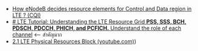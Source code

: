 
- [How eNodeB decides resource elements for Control and Data region in LTE ? (CQI)](https://www.youtube.com/watch?v=JMsHuWpzOb0&t=174s)
- [# LTE Tutorial: Understanding the LTE Resource Grid  **PSS, SSS, BCH, PDSCH, PDCCH, PHICH, and PCFICH.** Understand the role of each channel](https://www.youtube.com/watch?v=tGGfsIjG910) <-- สำคัญมาก
- [2.1 LTE Physical Resources Block (youtube.com)](https://www.youtube.com/watch?v=aXt9HWwjPME))
